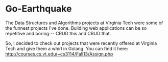 Go-Earthquake
=============

The Data Structures and Algorithms projects at Virginia Tech were some of the funnest projects I've done. 
Building web applications can be so repetitive and boring -- CRUD this and CRUD that. 

So, I decided to check out projects that were recently offered at Virginia Tech and give them a whirl in Golang.
You can find it here: http://courses.cs.vt.edu/~cs3114/Fall13/Assign.php

